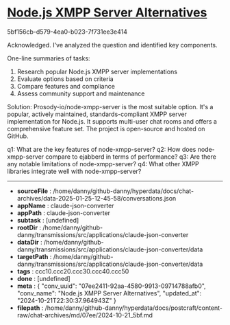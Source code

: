 # [Node.js XMPP Server Alternatives](https://claude.ai/chat/07ee2411-92aa-4580-9913-09714788afb0)

5bf156cb-d579-4ea0-b023-7f731ee3e414

 Acknowledged. I've analyzed the question and identified key components.

One-line summaries of tasks:
1. Research popular Node.js XMPP server implementations
2. Evaluate options based on criteria
3. Compare features and compliance
4. Assess community support and maintenance

Solution:
Prosody-io/node-xmpp-server is the most suitable option. It's a popular, actively maintained, standards-compliant XMPP server implementation for Node.js. It supports multi-user chat rooms and offers a comprehensive feature set. The project is open-source and hosted on GitHub.

q1: What are the key features of node-xmpp-server?
q2: How does node-xmpp-server compare to ejabberd in terms of performance?
q3: Are there any notable limitations of node-xmpp-server?
q4: What other XMPP libraries integrate well with node-xmpp-server?

---

* **sourceFile** : /home/danny/github-danny/hyperdata/docs/chat-archives/data-2025-01-25-12-45-58/conversations.json
* **appName** : claude-json-converter
* **appPath** : claude-json-converter
* **subtask** : [undefined]
* **rootDir** : /home/danny/github-danny/transmissions/src/applications/claude-json-converter
* **dataDir** : /home/danny/github-danny/transmissions/src/applications/claude-json-converter/data
* **targetPath** : /home/danny/github-danny/transmissions/src/applications/claude-json-converter/data
* **tags** : ccc10.ccc20.ccc30.ccc40.ccc50
* **done** : [undefined]
* **meta** : {
  "conv_uuid": "07ee2411-92aa-4580-9913-09714788afb0",
  "conv_name": "Node.js XMPP Server Alternatives",
  "updated_at": "2024-10-21T22:30:37.964943Z"
}
* **filepath** : /home/danny/github-danny/hyperdata/docs/postcraft/content-raw/chat-archives/md/07ee/2024-10-21_5bf.md